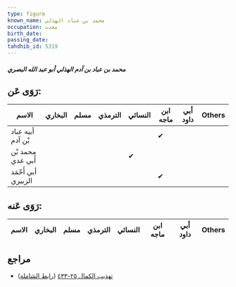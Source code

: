 ```yaml
---
type: figure
known_name: محمد بن عباد الهذلي
occupation: محدث
birth_date:
passing_date:
tahdhib_id: 5319
---
```

##### محمد بن عباد بن آدم الهذلي أبو عبد الله البصري

## رَوَى عَن:
| الاسم               | البخاري | مسلم | الترمذي | النسائي | ابن ماجه | أبي داود | Others |
| ------------------- | ------- | ---- | ------- | ------- | -------- | -------- | ------ |
| أبيه عباد بْن آدم   |         |      |         |         | ✔        |          |        |
| محمد بْن أَبي عدي   |         |      |         | ✔       |          |          |        |
| أبي أَحْمَد الزبيري |         |      |         |         | ✔        |          |        |
## رَوَى عَنه:
| الاسم | البخاري | مسلم | الترمذي | النسائي | ابن ماجه | أبي داود | Others |
| ----- | ------- | ---- | ------- | ------- | -------- | -------- | ------ |
## مراجع
- [تهذيب الكمال ٢٥-٤٣٣](obsidian://open?vault=Tahdhib-al-Kamal&file=Figures/٥٣١٩-محمد%20بن%20عباد%20بن%20آدم%20الهذلي%20أبو%20عبد%20الله%20البصري) ([رابط الشاملة](https://shamela.ws/book/3722/13526))